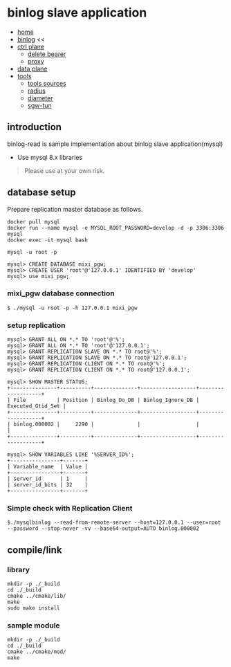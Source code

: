 # binlog slave application

+ [home](../README.md)
+ [binlog](../binlog/README.md) <<
+ [ctrl plane](../ctrlplane/README.md)
  + [delete bearer](../ctrlplane/src/cmd/README.md)
  + [proxy](../ctrlplane/src/proxy/README.md)
+ [data plane](../dataplane/README.md)
+ [tools](../tools/README.md)
  + [tools sources](../tools/src/README.md)
  + [radius](../tools/src/mod/mod_radius/README.md)
  + [diameter](../tools/src/mod/mod_diameter/README.md)
  + [sgw-tun](../tools/cfg/tools/sgw_tun/README.md)

## introduction

binlog-read is sample implementation about binlog slave application(mysql)

+ Use mysql 8.x libraries

> Please use at your own risk.


## database setup

Prepare replication master database as follows.

```
docker pull mysql
docker run --name mysql -e MYSQL_ROOT_PASSWORD=develop -d -p 3306:3306 mysql
docker exec -it mysql bash

mysql -u root -p

mysql> CREATE DATABASE mixi_pgw;
mysql> CREATE USER 'root'@'127.0.0.1' IDENTIFIED BY 'develop'
mysql> use mixi_pgw;
```

### mixi_pgw database connection

```
$ ./mysql -u root -p -h 127.0.0.1 mixi_pgw
```

### setup replication

```
mysql> GRANT ALL ON *.* TO 'root'@'%';
mysql> GRANT ALL ON *.* TO 'root'@'127.0.0.1';
mysql> GRANT REPLICATION SLAVE ON *.* TO root@'%';
mysql> GRANT REPLICATION SLAVE ON *.* TO root@'127.0.0.1';
mysql> GRANT REPLICATION CLIENT ON *.* TO root@'%';
mysql> GRANT REPLICATION CLIENT ON *.* TO root@'127.0.0.1';
```

```
mysql> SHOW MASTER STATUS;
+---------------+----------+--------------+------------------+-------------------+
| File          | Position | Binlog_Do_DB | Binlog_Ignore_DB | Executed_Gtid_Set |
+---------------+----------+--------------+------------------+-------------------+
| binlog.000002 |     2290 |              |                  |                   |
+---------------+----------+--------------+------------------+-------------------+
```

```
mysql> SHOW VARIABLES LIKE '%SERVER_ID%';
+----------------+-------+
| Variable_name  | Value |
+----------------+-------+
| server_id      | 1     |
| server_id_bits | 32    |
+----------------+-------+
```

### Simple check with Replication Client

```
$./mysqlbinlog --read-from-remote-server --host=127.0.0.1 --user=root --password --stop-never -vv --base64-output=AUTO binlog.000002
```

## compile/link


### library

```
mkdir -p ./_build
cd ./_build
cmake ../cmake/lib/
make
sudo make install
```

### sample module

```
mkdir -p ./_build
cd ./_build
cmake ../cmake/mod/
make
```

